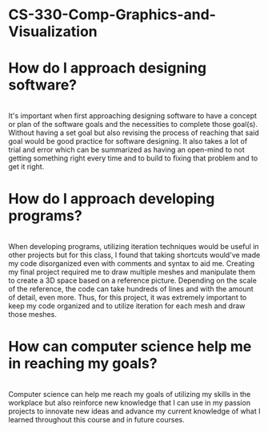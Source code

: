 # CS-330-Comp-Graphics-and-Visualization

<h1>How do I approach designing software?</h1>
<br>
It's important when first approaching designing software to have a concept or plan of the software goals and the necessities to complete those goal(s). Without having a set goal but also revising the process of reaching that said goal would be good practice for software designing. It also takes a lot of trial and error which can be summarized as having an open-mind to not getting something right every time and to build to fixing that problem and to get it right.

<h1>How do I approach developing programs?</h1>
<br>
When developing programs, utilizing iteration techniques would be useful in other projects but for this class, I found that taking shortcuts would've made my code disorganized even with comments and syntax to aid me. Creating my final project required me to draw multiple meshes and manipulate them to create a 3D space based on a reference picture. Depending on the scale of the reference, the code can take hundreds of lines and with the amount of detail, even more. Thus, for this project, it was extremely important to keep my code organized and to utilize iteration for each mesh and draw those meshes.
<h1>How can computer science help me in reaching my goals?</h1>
<br>
Computer science can help me reach my goals of utilizing my skills in the workplace but also reinforce new knowledge that I can use in my passion projects to innovate new ideas and advance my current knowledge of what I learned throughout this course and in future courses.
